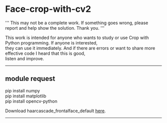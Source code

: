 # Face-crop-with-cv2
'''
This may not be a complete work. If something goes wrong, please report and help show the solution. Thank you.
'''

This work is intended for anyone who wants to study or use Crop with Python programming. If anyone is interested,<br/>
they can use it immediately. And if there are errors or want to share more effective code I heard that this is good,<br/>
listen and improve.


***
## module request<br/>
pip install numpy<br/>
pip install matplotlib<br/>
pip install opencv-python<br/>

Download haarcascade_frontalface_default [here](https://github.com/opencv/opencv/blob/master/data/haarcascades/haarcascade_frontalface_default.xml).
***
